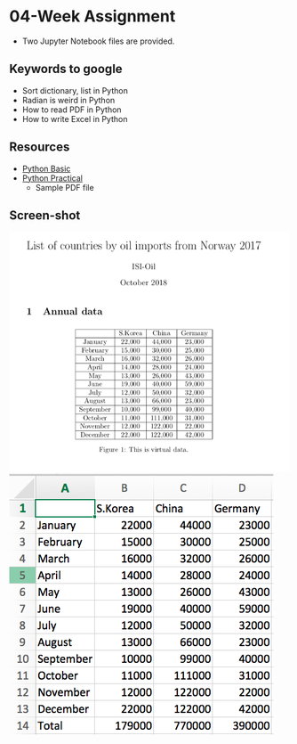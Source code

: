 # 04-Week Assignment
  * Two Jupyter Notebook files are provided.
## Keywords to google
  * Sort dictionary, list in Python
  * Radian is weird in Python
  * How to read PDF in Python
  * How to write Excel in Python

## Resources
  * [Python Basic](python-basic.ipynb)
  * [Python Practical](python-practical.ipynb)
      * Sample PDF file

## Screen-shot
  ![screenshot](sample-image-1.png)
  ![screenshot](sample-image-2.png)
